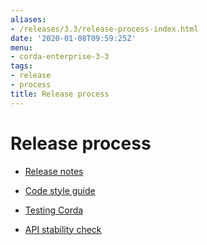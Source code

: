 ```yaml
---
aliases:
- /releases/3.3/release-process-index.html
date: '2020-01-08T09:59:25Z'
menu:
- corda-enterprise-3-3
tags:
- release
- process
title: Release process
---
```



# Release process


* [Release notes](release-notes.md)

* [Code style guide](codestyle.md)

* [Testing Corda](testing.md)

* [API stability check](api-scanner.md)



